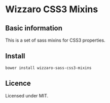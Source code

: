 # Wizzaro CSS3 Mixins

## Basic information

This is a set of sass mixins for CSS3 properties.

## Install
`bower install wizzaro-sass-css3-mixins`

## Licence

Licensed under MIT.
